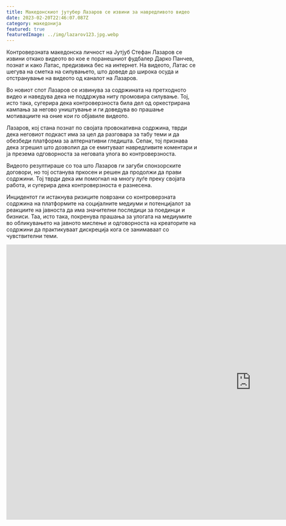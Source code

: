 ```yaml
---
title: Македонскиот јутубер Лазаров се извини за навредливото видео
date: 2023-02-20T22:46:07.087Z
category: македонија
featured: true
featuredImage: ../img/lazarov123.jpg.webp
---
```


Контроверзната македонска личност на Јутјуб Стефан Лазаров се извини откако видеото во кое е поранешниот фудбалер Дарко Панчев, познат и како Латас, предизвика бес на интернет. На видеото, Латас се шегува на сметка на силувањето, што доведе до широка осуда и отстранување на видеото од каналот на Лазаров.

Во новиот спот Лазаров се извинува за содржината на претходното видео и наведува дека не поддржува ниту промовира силување. Тој, исто така, сугерира дека контроверзноста била дел од оркестрирана кампања за негово уништување и ги доведува во прашање мотивациите на оние кои го објавиле видеото.

Лазаров, кој стана познат по својата провокативна содржина, тврди дека неговиот подкаст има за цел да разговара за табу теми и да обезбеди платформа за алтернативни гледишта. Сепак, тој признава дека згрешил што дозволил да се емитуваат навредливите коментари и ја презема одговорноста за неговата улога во контроверзноста.

Видеото резултираше со тоа што Лазаров ги загуби спонзорските договори, но тој останува пркосен и решен да продолжи да прави содржини. Тој тврди дека им помогнал на многу луѓе преку својата работа, и сугерира дека контроверзноста е разнесена.

Инцидентот ги истакнува ризиците поврзани со контроверзната содржина на платформите на социјалните медиуми и потенцијалот за реакциите на јавноста да има значителни последици за поединци и бизниси. Таа, исто така, покренува прашања за улогата на медиумите во обликувањето на јавното мислење и одговорноста на креаторите на содржини да практикуваат дискреција кога се занимаваат со чувствителни теми.

<iframe width="1280" height="720" src="https://www.youtube.com/embed/cvoDLcxGbO8" title="IZVINETE..." frameborder="0" allow="accelerometer; autoplay; clipboard-write; encrypted-media; gyroscope; picture-in-picture; web-share" allowfullscreen></iframe>
